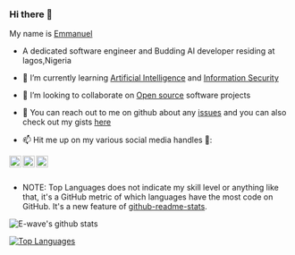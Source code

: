 ### Hi there 👋

<!--
**E-wave112/E-wave112** is a ✨ _special_ ✨ repository because its `README.md` (this file) appears on your GitHub profile.

Here are some ideas to get you started:

- 🔭 I’m currently working on ...
- 🌱 I’m currently learning ...
- 👯 I’m looking to collaborate on ...
- 🤔 I’m looking for help with ...
- 💬 Ask me about ...
- 📫 How to reach me: ...
- 😄 Pronouns: ...
- ⚡ Fun fact: ...
-->


My name is [Emmanuel](https://esportfolio.netlify.app/) 

- A dedicated software engineer and Budding AI developer residing at lagos,Nigeria

- 🌱 I’m currently learning [Artificial Intelligence](https://en.wikipedia.org/wiki/Artificial_intelligence) and [Information Security](https://en.wikipedia.org/wiki/Information_security)

- 👯 I’m looking to collaborate on [Open source](https://en.wikipedia.org/wiki/Open_source) software projects

- 💬 You can reach out to me on github about any [issues](https://github.com/E-wave112/E-wave112/issues) and you can also check out my gists [here](https://gist.github.com/mine)

-  📫 Hit me up on my various social media handles 🔭:
<!--
[LinkedIn](https://www.linkedin.com/in/osagie-iyayi-a277b21ab/) https://image.flaticon.com/icons/png/128/174/174857.png
-->
<a href="https://www.linkedin.com/in/osagie-iyayi-a277b21ab/">
  <img align="left" alt="My LinkedIn profile" width="21px" src="https://image.flaticon.com/icons/png/128/174/174857.png" />
</a>

<a href="https://twitter.com/Ewave07">
  <img align="left" alt="My Twitter Account" width="21px" src="https://raw.githubusercontent.com/anuraghazra/anuraghazra/master/assets/twitter.svg" />
</a>
<a href="https://wa.me/2347081927814">
  <img align="left" alt="My contact" width="21px" src="https://image.flaticon.com/icons/png/512/124/124034.png" />
</a>

<br/>
<br/>

 * NOTE: Top Languages does not indicate my skill level or anything like that, it's a GitHub metric of which languages have the most code on GitHub. It's a new feature of [github-readme-stats](https://github.com/E-wave112/github-readme-stats).


<img align="center" src="https://github-readme-stats.vercel.app/api?username=E-wave112&show_icons=true&include_all_commits=true&theme=radical&title_color=FFC73E" alt="E-wave's github stats" />

[![Top Languages](https://github-readme-stats.vercel.app/api/top-langs/?username=E-wave112&theme=radical&title_color=FFC73E)](https://github.com/E-wave112/github-readme-stats)
